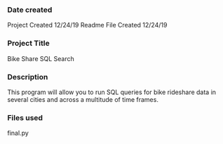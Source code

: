### Date created
Project Created 12/24/19
Readme File Created 12/24/19

### Project Title
Bike Share SQL Search

### Description
This program will allow you to run SQL queries
for bike rideshare data in several cities and across
a multitude of time frames.

### Files used
final.py
